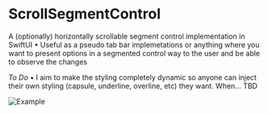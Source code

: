 # ScrollSegmentControl

A (optionally) horizontally scrollable segment control implementation in SwiftUI
• Useful as a pseudo tab bar implemetations or anything where you want to present options in a segmented control way to the user and be able to observe the changes

_To Do_
• I aim to make the styling completely dynamic so anyone can inject their own styling (capsule, underline, overline, etc) they want. When... TBD


 ![Example](https://i.postimg.cc/m29ffqNk/temp-Imagefez-AYb.avif)
